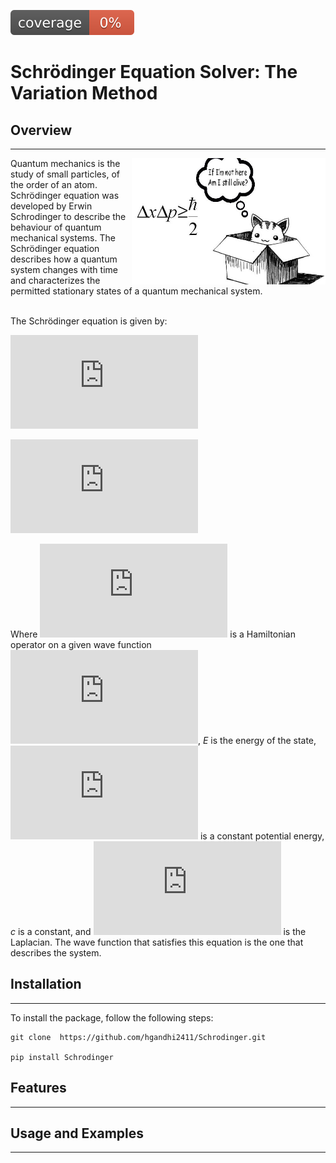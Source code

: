 ![code coverage](img/coverage.svg)

# Schrödinger Equation Solver: The Variation Method


## Overview
---
<img align="right" width="310"  src="./img/cat.jpg">

Quantum mechanics is the study of small particles, of the order of an atom. Schrödinger equation was developed by Erwin Schrodinger to describe the behaviour of quantum mechanical systems. The Schrödinger equation describes how a quantum system changes with time and characterizes the permitted stationary states of a quantum mechanical system.

<br>
The Schrödinger equation is given by:

![img](http://latex.codecogs.com/svg.latex?%24%24%5Chat%7BH%7D%5Cpsi%28x%29%3DE%5Cpsi%28x%29%24%24)

![img](http://latex.codecogs.com/svg.latex?%24%24%5Chat%7BH%7D%5Cpsi%28x%29%3D-c%5Cnabla%5E2%5Cpsi%28x%29%2BV_0%5Cpsi%28x%29%24%24)

Where ![img](http://latex.codecogs.com/svg.latex?%5Chat%7BH%7D) is a Hamiltonian operator on a given wave function ![img](http://latex.codecogs.com/svg.latex?%5Cpsi%28x%29), *E* is the energy of the state, ![img](http://latex.codecogs.com/svg.latex?%24%24V_0%24%24) is a constant potential energy, *c* is a constant, and ![img](http://latex.codecogs.com/svg.latex?%5Cnabla%5E2) is the Laplacian. The wave function that satisfies this equation is the one that describes the system.

## Installation
---

To install the package, follow the following steps:
```
git clone  https://github.com/hgandhi2411/Schrodinger.git

pip install Schrodinger
```
## Features
---

## Usage and Examples
---